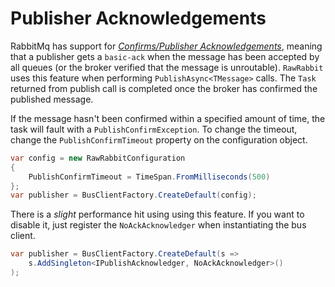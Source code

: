 # Publisher Acknowledgements
RabbitMq has support for [_Confirms/Publisher Acknowledgements_](https://www.rabbitmq.com/confirms.html), meaning that a publisher gets a `basic-ack` when the message has been accepted by all queues (or the broker verified that the message is unroutable). `RawRabbit` uses this feature when performing `PublishAsync<TMessage>` calls. The `Task` returned from publish call is completed once the broker has confirmed the published message.

If the message hasn't been confirmed within a specified amount of time, the task will fault with a `PublishConfirmException`. To change the timeout, change the `PublishConfirmTimeout` property on the configuration object.

```csharp
var config = new RawRabbitConfiguration
{
	PublishConfirmTimeout = TimeSpan.FromMilliseconds(500)
};
var publisher = BusClientFactory.CreateDefault(config);
```

There is a _slight_ performance hit using using this feature. If you want to disable it, just register the `NoAckAcknowledger` when instantiating the bus client.

```csharp
var publisher = BusClientFactory.CreateDefault(s =>
	s.AddSingleton<IPublishAcknowledger, NoAckAcknowledger>()
);
```